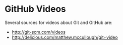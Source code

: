 # GitHub Videos

Several sources for videos about Git and GitHub are:

* http://git-scm.com/videos
* http://delicious.com/matthew.mccullough/git+video
